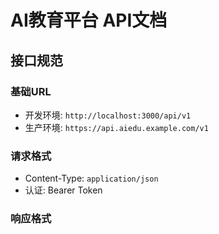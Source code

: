 # AI教育平台 API文档

## 接口规范

### 基础URL
- 开发环境: `http://localhost:3000/api/v1`
- 生产环境: `https://api.aiedu.example.com/v1`

### 请求格式
- Content-Type: `application/json`
- 认证: Bearer Token

### 响应格式
